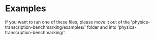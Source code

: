 # Examples

If you want to run one of these files, please move it out of the 'physics-transcription-benchmarking/examples/' folder and into 'physics-transcription-benchmarking/'. 